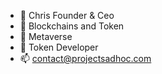 - 👋 Chris Founder & Ceo
- 👀 Blockchains and Token
- 🌱 Metaverse
- 💞️ Token Developer
- 📫 contact@projectsadhoc.com

<!---
ProjectsAdhoc/ProjectsAdhoc is a ✨ special ✨ repository because its `README.md` (this file) appears on your GitHub profile.
You can click the Preview link to take a look at your changes.
--->
